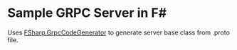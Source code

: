 # Sample GRPC Server in F#

Uses [FSharp.GrpcCodeGenerator](https://github.com/Arshia001/FSharp.GrpcCodeGenerator) to generate server base class from .proto file.